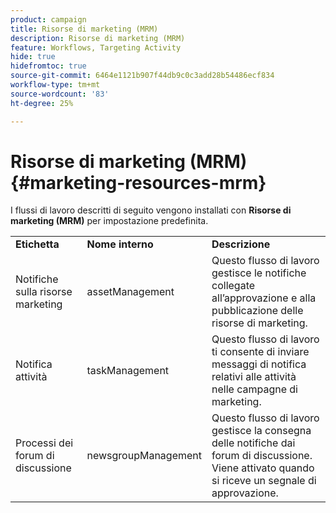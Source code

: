 ```yaml
---
product: campaign
title: Risorse di marketing (MRM)
description: Risorse di marketing (MRM)
feature: Workflows, Targeting Activity
hide: true
hidefromtoc: true
source-git-commit: 6464e1121b907f44db9c0c3add28b54486ecf834
workflow-type: tm+mt
source-wordcount: '83'
ht-degree: 25%

---
```



# Risorse di marketing (MRM){#marketing-resources-mrm}

I flussi di lavoro descritti di seguito vengono installati con **Risorse di marketing (MRM)** per impostazione predefinita.

<table> 
 <tbody> 
  <tr> 
   <td> <strong>Etichetta</strong><br /> </td> 
   <td> <strong>Nome interno</strong><br /> </td> 
   <td> <strong>Descrizione</strong><br /> </td> 
  </tr> 
  <tr> 
   <td> <span class="uicontrol">Notifiche sulla risorse marketing</span> <br /> </td> 
   <td> <span class="uicontrol">assetManagement</span> <br /> </td> 
   <td> Questo flusso di lavoro gestisce le notifiche collegate all’approvazione e alla pubblicazione delle risorse di marketing. <br /> </td> 
  </tr> 
  <tr> 
   <td> <span class="uicontrol">Notifica attività</span> <br /> </td> 
   <td> <span class="uicontrol">taskManagement</span> <br /> </td> 
   <td> Questo flusso di lavoro ti consente di inviare messaggi di notifica relativi alle attività nelle campagne di marketing.<br /> </td> 
  </tr> 
  <tr> 
   <td> <span class="uicontrol">Processi dei forum di discussione</span> <br /> </td> 
   <td> <span class="uicontrol">newsgroupManagement</span> <br /> </td> 
   <td> Questo flusso di lavoro gestisce la consegna delle notifiche dai forum di discussione. Viene attivato quando si riceve un segnale di approvazione.<br /> </td> 
  </tr> 
 </tbody> 
</table>


